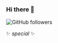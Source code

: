 ### Hi there 👋

![GitHub followers](https://img.shields.io/github/followers/GUUTONG?color=g&label=follower%20%40GuutonG%20&logo=GITHUB)

 ✨ _special_ ✨
<!--
**Guutong/Guutong** is a ✨ _special_ ✨ repository because its `README.md` (this file) appears on your GitHub profile.

Here are some ideas to get you started:

- 🔭 I’m currently working on ...
- 🌱 I’m currently learning ...
- 👯 I’m looking to collaborate on ...
- 🤔 I’m looking for help with ...
- 💬 Ask me about ...
- 📫 How to reach me: ...
- 😄 Pronouns: ...
- ⚡ Fun fact: ...
-->
